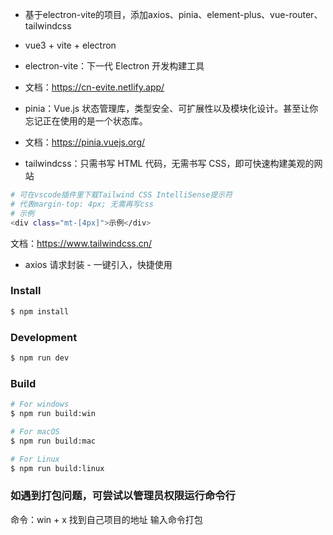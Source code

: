 <!--
 * @Author: xiaoshijie 2457033735@qq.com
 * @Date: 2024-05-06 15:44:51
 * @LastEditors: xiaoshijie 2457033735@qq.com
 * @LastEditTime: 2024-05-28 11:47:36
 * @FilePath: \electron-vite\README.md
 * @Description: 这是默认设置,请设置`customMade`, 打开koroFileHeader查看配置 进行设置: https://github.com/OBKoro1/koro1FileHeader/wiki/%E9%85%8D%E7%BD%AE
-->

- 基于electron-vite的项目，添加axios、pinia、element-plus、vue-router、tailwindcss

- vue3 + vite + electron

- electron-vite：下一代 Electron 开发构建工具

- 文档：https://cn-evite.netlify.app/

- pinia：Vue.js 状态管理库，类型安全、可扩展性以及模块化设计。甚至让你忘记正在使用的是一个状态库。

- 文档：https://pinia.vuejs.org/

- tailwindcss：只需书写 HTML 代码，无需书写 CSS，即可快速构建美观的网站

```bash
# 可在vscode插件里下载Tailwind CSS IntelliSense提示符
# 代表margin-top: 4px; 无需再写css
# 示例
<div class="mt-[4px]">示例</div>
```

文档：https://www.tailwindcss.cn/

- axios 请求封装 - 一键引入，快捷使用

### Install

```bash
$ npm install
```

### Development

```bash
$ npm run dev
```

### Build

```bash
# For windows
$ npm run build:win

# For macOS
$ npm run build:mac

# For Linux
$ npm run build:linux
```

### 如遇到打包问题，可尝试以管理员权限运行命令行

命令：win + x 找到自己项目的地址 输入命令打包
